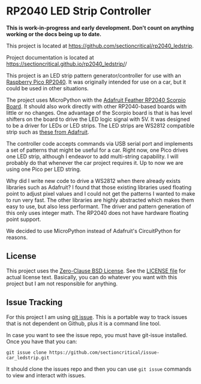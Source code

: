 RP2040 LED Strip Controller
===========================

**This is work-in-progress and early development. Don't count on anything
working or the docs being up to date.**

This project is located at <https://github.com/sectioncritical/rp2040_ledstrip>.

Project documentation is located at <https://sectioncritical.github.io/rp2040_ledstrip/>/

This project is an LED strip pattern generator/controller for use with an
[Raspberry Pico RP2040](https://www.raspberrypi.com/documentation/microcontrollers/pico-series.html#pico-1-family).
It was originally intended for use on a car, but it could be used in other
situations.

The project uses MicroPython with the [Adafruit Feather RP2040 Scorpio Board](
https://www.adafruit.com/product/5650). It should also work directly with other
RP2040-based boards with little or no changes. One advantage of the Scorpio
board is that is has level shifters on the board to drive the LED logic signal
with 5V. It was designed to be a driver for LEDs or LED strips. The LED strips
are WS2812 compatible strip such as [these from Adafruit](https://www.adafruit.com/product/2970).

The controller code accepts commands via USB serial port and implements a set
of patterns that might be useful for a car. Right now, one Pico drives one LED
strip, although I endeavor to add multi-string capability. I will probably do
that whenever the car project requires it. Up to now we are using one Pico per
LED string.

Why did I write new code to drive a WS2812 when there already exists libraries
such as Adafruit? I found that those existing libraries used floating point to
adjust pixel values and I could not get the patterns I wanted to make to run
very fast. The other libraries are highly abstracted which makes them easy to
use, but also less performant. The driver and pattern generation of this
only uses integer math. The RP2040 does not have hardware floating point
support.

We decided to use MicroPython instead of Adafruit's CircuitPython for reasons.

License
-------
This project uses the [Zero-Clause BSD License](https://opensource.org/license/0bsd/).
See the [LICENSE file](LICENSE.md) for actual license text. Basically, you can
do whatever you want with this project but I am not responsible for anything.

Issue Tracking
--------------
For this project I am using [git issue](https://github.com/dspinellis/git-issue).
This is a portable way to track issues that is not dependent on Github, plus
it is a command line tool.

In case you want to see the issue repo, you must have git-issue installed. Once
you have that you can:

    git issue clone https://github.com/sectioncritical/issue-car_ledstrip.git

It should clone the issues repo and then you can use `git issue` commands to
view and interact with issues.
